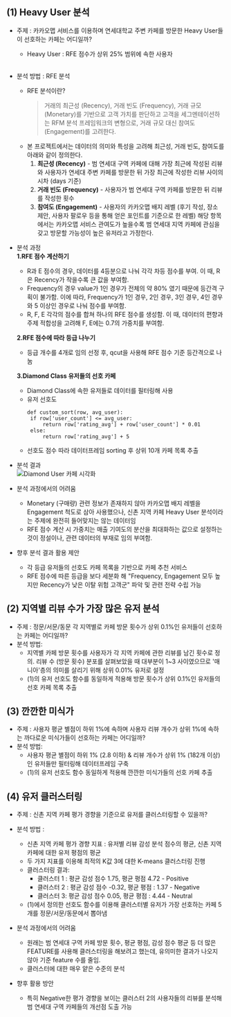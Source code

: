 ## (1) Heavy User 분석
- 주제 : 카카오맵 서비스를 이용하며 연세대학교 주변 카페를 방문한 Heavy User들이 선호하는 카페는 어디일까? <br>
  - Heavy User : RFE 점수가 상위 25% 범위에 속한 사용자<br><br>
- 분석 방법 : RFE 분석
  - RFE 분석이란?
      > 거래의 최근성 (Recency), 거래 빈도 (Frequency), 거래 규모 (Monetary)를 기반으로 고객 가치를 판단하고 고객을 세그멘테이션하는 RFM 분석 프레임워크의 변형으로, 거래 규모 대신 참여도 (Engagement)를 고려한다.
  - 본 프로젝트에서는 데이터의 의미와 특성을 고려해 최근성, 거래 빈도, 참여도를 아래와 같이 정의한다.
    1) <b>최근성 (Recency)</b> - 범 연세대 구역 카페에 대해 가장 최근에 작성된 리뷰와 사용자가 연세대 주변 카페를 방문한 뒤 가장 최근에 작성한 리뷰 사이의 시차 (days 기준)
    2) <b>거래 빈도 (Frequency)</b> - 사용자가 범 연세대 구역 카페를 방문한 뒤 리뷰를 작성한 횟수
    3) <b>참여도 (Engagement)</b> - 사용자의 카카오맵 배지 레벨 (후기 작성, 장소 제안, 사용자 팔로우 등을 통해 얻은 포인트를 기준으로 한 레벨) 해당 항목에서는 카카오맵 서비스 관여도가 높을수록 범 연세대 지역 카페에 관심을 갖고 방문할 가능성이 높은 유저라고 가정한다.
- 분석 과정<br>
  <b>1.RFE 점수 계산하기</b>
    - R과 E 점수의 경우, 데이터를 4등분으로 나눠 각각 차등 점수를 부여. 이 때, R은 Recency가 작을수록 큰 값을 부여함.
    - Frequency의 경우 value가 1인 경우가 전체의 약 80% 였기 때문에 등간격 구획이 불가함. 이에 따라, Frequency가 1인 경우, 2인 경우, 3인 경우, 4인 경우와 5 이상인 경우로 나눠 점수를 부여함.
    - R, F, E 각각의 점수를 합쳐 하나의 RFE 점수를 생성함. 이 때, 데이터의 편향과 주제 적합성을 고려해 F, E에는 0.7의 가중치를 부여함. <br>
    
  <b>2.RFE 점수에 따라 등급 나누기</b>
    - 등급 개수를 4개로 임의 선정 후, qcut을 사용해 RFE 점수 기준 등간격으로 나눔

  <b>3.Diamond Class 유저들의 선호 카페</b>
    - Diamond Class에 속한 유저들로 데이터를 필터링해 사용
    - 유저 선호도
       ```
      def custom_sort(row, avg_user):
        if row['user_count'] <= avg_user:
            return row['rating_avg'] + row['user_count'] * 0.01
        else:
            return row['rating_avg'] + 5
      ```
    - 선호도 점수 따라 데이터프레임 sorting 후 상위 10개 카페 목록 추출

- 분석 결과 <br>
![Diamond User 카페 시각화](https://github.com/Innyy/24-1DAmini/assets/103313849/738185fa-6318-437b-b86f-438fcf2d2121)


- 분석 과정에서의 어려움
    - Monetary (구매량) 관련 정보가 존재하지 않아 카카오맵 배지 레벨을 Engagement 척도로 삼아 사용했으나, 신촌 지역 카페 Heavy User 분석이라는 주제에 완전히 들어맞지는 않는 데이터임
    - RFE 점수 계산 시 가중치는 매출 기여도의 분산을 최대화하는 값으로 설정하는 것이 정설이나, 관련 데이터의 부재로 임의 부여함.

- 향후 분석 결과 활용 제안
  - 각 등급 유저들의 선호도 카페 목록을 기반으로 카페 추천 서비스
  - RFE 점수에 따른 등급을 보다 세분화 해 "Frequency, Engagement 모두 높지만 Recency가 낮은 이탈 위험 고객군" 파악 및 관련 전략 수립 가능
  
## (2) 지역별 리뷰 수가 가장 많은 유저 분석
- 주제 : 정문/서문/동문 각 지역별로 카페 방문 횟수가 상위 0.1%인 유저들이 선호하는 카페는 어디일까?
- 분석 방법:
    - 지역별 카페 방문 횟수를 사용자가 각 지역 카페에 관한 리뷰를 남긴 횟수로 정의. 리뷰 수 (방문 횟수) 분포를 살펴보았을 때 대부분이 1~3 사이였으므로 '매니아'층의 의미를 살리기 위해 상위 0.01% 유저로 설정 
    - (1)의 유저 선호도 함수를 동일하게 적용해 방문 횟수가 상위 0.1%인 유저들의 선호 카페 목록 추출

## (3) 깐깐한 미식가
- 주제 : 사용자 평균 별점이 하위 1%에 속하며 사용자 리뷰 개수가 상위 1%에 속하는 까다로운 미식가들이 선호하는 카페는 어디일까?
- 분석 방법:
    - 사용자 평균 별점이 하위 1% (2.8 이하) & 리뷰 개수가 상위 1% (182개 이상)인 유저들만 필터링해 데이터프레임 구축
    - (1)의 유저 선호도 함수 동일하게 적용해 깐깐한 미식가들의 선호 카페 추출

## (4) 유저 클러스터링
- 주제 : 신촌 지역 카페 평가 경향을 기준으로 유저를 클러스터링할 수 있을까?
- 분석 방법 :
    - 신촌 지역 카페 평가 경향 지표 : 유저별 리뷰 감성 분석 점수의 평균, 신촌 지역 카페에 대한 유저 평점의 평균
    - 두 가지 지표를 이용해 최적의 K값 3에 대한 K-means 클러스터링 진행
    - 클러스터링 결과:
        - 클러스터 1 : 평균 감성 점수 1.75, 평균 평점 4.72 - Positive
        - 클러스터 2 : 평균 감성 점수 -0.32, 평균 평점 : 1.37 - Negative
        - 클러스터 3: 평균 감성 점수 0.05, 평균 평점 : 4.44 - Neutral
    - (1)에서 정의한 선호도 함수를 이용해 클러스터별 유저가 가장 선호하는 카페 5개를 정문/서문/동문에서 뽑아냄

- 분석 과정에서의 어려움
    - 원래는 범 연세대 구역 카페 방문 횟수, 평균 평점, 감성 점수 평균 등 더 많은 FEATURE를 사용해 클러스터링을 해보려고 했는데, 유의미한 결과가 나오지 않아 기준 feature 수를 줄임.
    - 클러스터에 대한 매우 얕은 수준의 분석

- 향후 활용 방안
    - 특히 Negative한 평가 경향을 보이는 클러스터 2의 사용자들의 리뷰를 분석해 범 연세대 구역 카페들의 개선점 도출 가능


